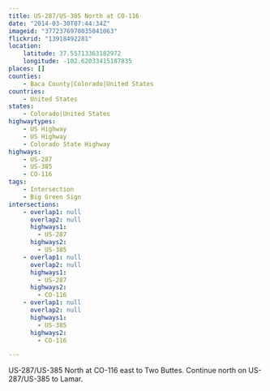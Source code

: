 ```yaml
---
title: US-287/US-385 North at CO-116
date: "2014-03-30T07:44:34Z"
imageid: "3772376970035041063"
flickrid: "13918492281"
location:
    latitude: 37.55713363182972
    longitude: -102.62033415187835
places: []
counties:
    - Baca County|Colorado|United States
countries:
    - United States
states:
    - Colorado|United States
highwaytypes:
    - US Highway
    - US Highway
    - Colorado State Highway
highways:
    - US-287
    - US-385
    - CO-116
tags:
    - Intersection
    - Big Green Sign
intersections:
    - overlap1: null
      overlap2: null
      highways1:
        - US-287
      highways2:
        - US-385
    - overlap1: null
      overlap2: null
      highways1:
        - US-287
      highways2:
        - CO-116
    - overlap1: null
      overlap2: null
      highways1:
        - US-385
      highways2:
        - CO-116

---
```

US-287/US-385 North at CO-116 east to Two Buttes.  Continue north on US-287/US-385 to Lamar.